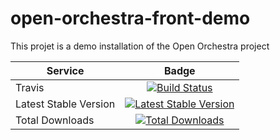 open-orchestra-front-demo
========================

This projet is a demo installation of the Open Orchestra project

| Service       | Badge         |
| ------------- |:-------------:|
| Travis | [![Build Status](https://travis-ci.org/open-orchestra/open-orchestra-front-demo.svg)](https://travis-ci.org/open-orchestra/open-orchestra-front-demo) |
| Latest Stable Version | [![Latest Stable Version](https://poser.pugx.org/open-orchestra/open-orchestra-front-demo/v/stable)](https://packagist.org/packages/open-orchestra/open-orchestra-front-demo) |
| Total Downloads | [![Total Downloads](https://poser.pugx.org/open-orchestra/open-orchestra-front-demo/downloads)](https://packagist.org/packages/open-orchestra/open-orchestra-front-demo) |
